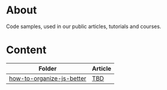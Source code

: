 # About

Code samples, used in our public articles, tutorials and courses.

# Content

| Folder | Article |
| --- | --- |
| [how-to-organize-js-better](tree/master/how-to-organize-js-better) | [TBD](http://devlabs.bg)|
